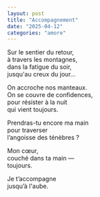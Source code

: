 ```yaml
---
layout: post
title: "Accompagnement"
date: "2025-04-12"
categories: "amore"
---
```


Sur le sentier du retour,  
à travers les montagnes,  
dans la fatigue du soir,  
jusqu'au creux du jour...  

On accroche nos manteaux.  
On se couvre de confidences,  
pour résister à la nuit  
qui vient toujours.  

Prendras-tu encore ma main  
pour traverser  
l’angoisse des ténèbres ?  

Mon cœur,  
couché dans ta main —  
toujours.  

Je t’accompagne  
jusqu’à l'aube.  
